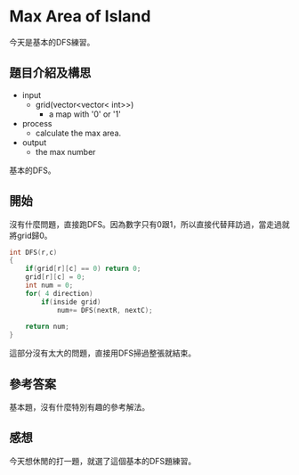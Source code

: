 # Max Area of Island
今天是基本的DFS練習。
## 題目介紹及構思
- input
  - grid(vector<vector< int>>)
    - a map with '0' or '1'
- process
  - calculate the max area.
- output
  - the max number

基本的DFS。

## 開始
沒有什麼問題，直接跑DFS。因為數字只有0跟1，所以直接代替拜訪過，當走過就將grid歸0。

```C++ =
int DFS(r,c)
{
    if(grid[r][c] == 0) return 0;
    grid[r][c] = 0;
    int num = 0;
    for( 4 direction)
        if(inside grid)
            num+= DFS(nextR, nextC);
            
    return num;
}
```

這部分沒有太大的問題，直接用DFS掃過整張就結束。

## 參考答案
基本題，沒有什麼特別有趣的參考解法。

## 感想
今天想休閒的打一題，就選了這個基本的DFS題練習。